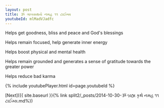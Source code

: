 ```yaml
---
layout: post
title: ૐ ગાબસથયે નમહ ૧૧ ટાઈમ્સ
youtubeId: mlMadVJadfc
---
```

 
 
Helps get goodness, bliss and peace and God's blessings
 
Helps remain focused, help generate inner energy 
 
Helps boost physical and mental health 
 
Helps remain grounded and generates a sense of gratitude towards the greater power 
 
Helps reduce bad karma
 
 
 
 


{% include youtubePlayer.html id=page.youtubeId %}
 
[Next]({{ site.baseurl }}{% link  split2/_posts/2014-10-30-ૐ બ્રહ્મ કૃથે નમહ ૧૧ ટાઈમ્સ.md%})
 
